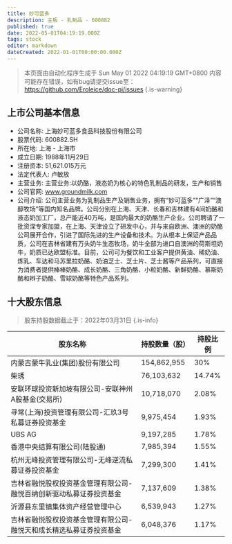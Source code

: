 ```yaml
---
title: 妙可蓝多
description: 主板 - 乳制品 - 600882
published: true
date: 2022-05-01T04:19:19.000Z
tags: stock
editor: markdown
dateCreated: 2022-01-01T00:00:00.000Z
---
```


> 本页面由自动化程序生成于 Sun May 01 2022 04:19:19 GMT+0800
> 内容可能存在错误，如有bug请提交issue至：https://github.com/Eroleice/doc-pi/issues
{.is-warning}

## 上市公司基本信息
- 公司名称: 上海妙可蓝多食品科技股份有限公司
- 股票代码: 600882.SH
- 所在地: 上海 - 上海市
- 成立日期: 1988年11月29日
- 注册资本: 51,621.015万元
- 法定代表人: 卢敏放
- 主营业务: 主营业务:以奶酪，液态奶为核心的特色乳制品的研发，生产和销售
- 公司官网: www.groundmilk.com
- 公司介绍: 公司主营业务为乳制品生产及销售业务，拥有“妙可蓝多”“广泽”“澳醇牧场”等国内知名品牌。公司分别在上海、天津、长春和吉林建有4间奶酪和液态奶加工厂，总产能近40万吨，是国内最大的奶酪生产企业。公司聘请了一批资深专家加盟，在上海、天津设立了研发中心，并与来自欧洲、澳洲的奶酪公司展开合作，引进了国际先进的生产设备和技术。为从根本上保证产品品质，公司在吉林省建有万头奶牛生态牧场，奶牛全部为进口自澳洲的荷斯坦奶牛，奶质已达欧盟标准。目前，公司可为餐饮和工业客户提供黄油、稀奶油、炼乳、车达和马苏里拉奶酪、奶油芝士、芝士片、芝士酱等产品系列，可直接为消费者提供棒棒奶酪、成长奶酪、三角奶酪、小粒奶酪、新鲜奶酪、慕斯奶酪和辫子奶酪、雪球奶酪等特色产品系列。


## 十大股东信息
> 股东持股数据截止于：2022年03月31日
{.is-info}

| 股东名称 | 持股数量（股） | 持股比例 |
| --- | --- | --- |
| 内蒙古蒙牛乳业(集团)股份有限公司 | 154,862,955 | 30% |
| 柴琇 | 76,103,632 | 14.74% |
| 安联环球投资新加坡有限公司-安联神州A股基金(交易所) | 10,718,070 | 2.08% |
| 寻常(上海)投资管理有限公司-汇玖3号私募证券投资基金 | 9,975,454 | 1.93% |
| UBS AG | 9,197,285 | 1.78% |
| 香港中央结算有限公司(陆股通) | 7,985,394 | 1.55% |
| 杭州无峰投资管理有限公司-无峰逆流私募证券投资基金 | 7,299,300 | 1.41% |
| 吉林省融悦股权投资基金管理有限公司-融悦百纳创新驱动私募证券投资基金 | 7,137,609 | 1.38% |
| 沂源县东里镇集体资产经营管理中心 | 6,539,943 | 1.27% |
| 吉林省融悦股权投资基金管理有限公司-融悦天和成长精选私募证券投资基金 | 6,048,376 | 1.17% |




